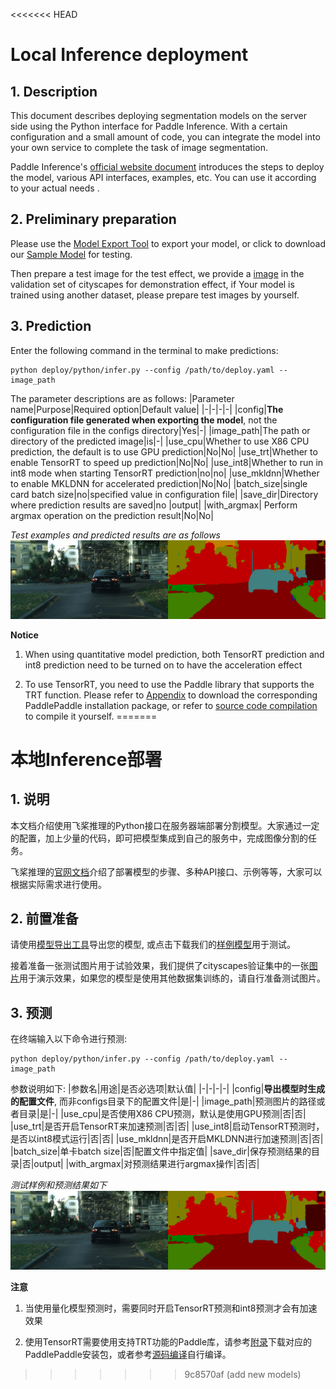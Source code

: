 <<<<<<< HEAD
# Local Inference deployment

## 1. Description

This document describes deploying segmentation models on the server side using the Python interface for Paddle Inference. With a certain configuration and a small amount of code, you can integrate the model into your own service to complete the task of image segmentation.

Paddle Inference's [official website document](https://paddleinference.paddlepaddle.org.cn/product_introduction/summary.html) introduces the steps to deploy the model, various API interfaces, examples, etc. You can use it according to your actual needs .

## 2. Preliminary preparation

Please use the [Model Export Tool](../../model_export.md) to export your model, or click to download our [Sample Model](https://paddleseg.bj.bcebos.com/dygraph/demo/bisenet_demo_model.tar.gz) for testing.

Then prepare a test image for the test effect, we provide a [image](https://paddleseg.bj.bcebos.com/dygraph/demo/cityscapes_demo.png) in the validation set of cityscapes for demonstration effect, if Your model is trained using another dataset, please prepare test images by yourself.

## 3. Prediction

Enter the following command in the terminal to make predictions:
```shell
python deploy/python/infer.py --config /path/to/deploy.yaml --image_path
````

The parameter descriptions are as follows:
|Parameter name|Purpose|Required option|Default value|
|-|-|-|-|
|config|**The configuration file generated when exporting the model**, not the configuration file in the configs directory|Yes|-|
|image_path|The path or directory of the predicted image|is|-|
|use_cpu|Whether to use X86 CPU prediction, the default is to use GPU prediction|No|No|
|use_trt|Whether to enable TensorRT to speed up prediction|No|No|
|use_int8|Whether to run in int8 mode when starting TensorRT prediction|no|no|
|use_mkldnn|Whether to enable MKLDNN for accelerated prediction|No|No|
|batch_size|single card batch size|no|specified value in configuration file|
|save_dir|Directory where prediction results are saved|no |output|
|with_argmax| Perform argmax operation on the prediction result|No|No|

*Test examples and predicted results are as follows*
![cityscape_predict_demo.png](../../images/cityscapes_predict_demo.png)

**Notice**

1. When using quantitative model prediction, both TensorRT prediction and int8 prediction need to be turned on to have the acceleration effect

2. To use TensorRT, you need to use the Paddle library that supports the TRT function. Please refer to [Appendix](https://www.paddlepaddle.org.cn/documentation/docs/zh/install/Tables.html#whl-release) to download the corresponding PaddlePaddle installation package, or refer to [source code compilation](https://www.paddlepaddle.org.cn/documentation/docs/zh/install/compile/fromsource.html) to compile it yourself.
=======
# 本地Inference部署

## 1. 说明

本文档介绍使用飞桨推理的Python接口在服务器端部署分割模型。大家通过一定的配置，加上少量的代码，即可把模型集成到自己的服务中，完成图像分割的任务。

飞桨推理的[官网文档](https://paddleinference.paddlepaddle.org.cn/product_introduction/summary.html)介绍了部署模型的步骤、多种API接口、示例等等，大家可以根据实际需求进行使用。

## 2. 前置准备

请使用[模型导出工具](../../model_export.md)导出您的模型, 或点击下载我们的[样例模型](https://paddleseg.bj.bcebos.com/dygraph/demo/bisenet_demo_model.tar.gz)用于测试。

接着准备一张测试图片用于试验效果，我们提供了cityscapes验证集中的一张[图片](https://paddleseg.bj.bcebos.com/dygraph/demo/cityscapes_demo.png)用于演示效果，如果您的模型是使用其他数据集训练的，请自行准备测试图片。

## 3. 预测

在终端输入以下命令进行预测:
```shell
python deploy/python/infer.py --config /path/to/deploy.yaml --image_path
```

参数说明如下:
|参数名|用途|是否必选项|默认值|
|-|-|-|-|
|config|**导出模型时生成的配置文件**, 而非configs目录下的配置文件|是|-|
|image_path|预测图片的路径或者目录|是|-|
|use_cpu|是否使用X86 CPU预测，默认是使用GPU预测|否|否|
|use_trt|是否开启TensorRT来加速预测|否|否|
|use_int8|启动TensorRT预测时，是否以int8模式运行|否|否|
|use_mkldnn|是否开启MKLDNN进行加速预测|否|否|
|batch_size|单卡batch size|否|配置文件中指定值|
|save_dir|保存预测结果的目录|否|output|
|with_argmax|对预测结果进行argmax操作|否|否|

*测试样例和预测结果如下*
![cityscape_predict_demo.png](../../images/cityscapes_predict_demo.png)

**注意**

1. 当使用量化模型预测时，需要同时开启TensorRT预测和int8预测才会有加速效果

2. 使用TensorRT需要使用支持TRT功能的Paddle库，请参考[附录](https://www.paddlepaddle.org.cn/documentation/docs/zh/install/Tables.html#whl-release)下载对应的PaddlePaddle安装包，或者参考[源码编译](https://www.paddlepaddle.org.cn/documentation/docs/zh/install/compile/fromsource.html)自行编译。
>>>>>>> 9c8570af (add new models)
